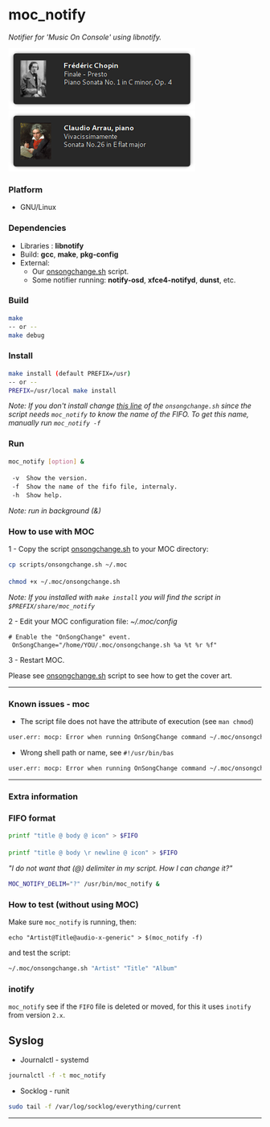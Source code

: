 # moc_notify
*Notifier for 'Music On Console' using libnotify.*


<img src="https://github.com/daltomi/moc_notify/raw/master/screenshots/01.png"/>

<img src="https://github.com/daltomi/moc_notify/raw/master/screenshots/02.png"/>



### Platform
* GNU/Linux


### Dependencies
* Libraries : **libnotify**
* Build:  **gcc**, **make**, **pkg-config**
* External:
	* Our [onsongchange.sh](https://github.com/daltomi/moc_notify/blob/master/scripts/onsongchange.sh) script.
	* Some notifier running: **notify-osd**, **xfce4-notifyd**, **dunst**, etc.

### Build
```bash
make
-- or --
make debug
```

### Install

```bash
make install (default PREFIX=/usr)
-- or --
PREFIX=/usr/local make install
```
_Note: If you don't install change [this line](https://github.com/daltomi/moc_notify/blob/0b3e2595811322f720365743e14d0119851510a8/scripts/onsongchange.sh#L23) of the `onsongchange.sh` since the script needs `moc_notify` to know the name of the FIFO. To get this name, manually run  `moc_notify -f`_

### Run
```bash
moc_notify [option] &

 -v  Show the version.
 -f  Show the name of the fifo file, internaly.
 -h  Show help.
```

*Note: run in background (&)*


### How to use with MOC

1 - Copy the script [onsongchange.sh](https://github.com/daltomi/moc_notify/blob/master/scripts/onsongchange.sh) to your MOC directory:

```bash
cp scripts/onsongchange.sh ~/.moc

chmod +x ~/.moc/onsongchange.sh
```
_Note: If you installed with `make install` you will find the script in `$PREFIX/share/moc_notify`_


2 - Edit your MOC configuration file: *~/.moc/config*
```
# Enable the "OnSongChange" event.
 OnSongChange="/home/YOU/.moc/onsongchange.sh %a %t %r %f"
```

3 - Restart MOC.

Please see [onsongchange.sh](https://github.com/daltomi/moc_notify/blob/master/scripts/onsongchange.sh)
script to see how to get the cover art.

---

### Known issues - moc

* The script file does not have the attribute of execution (see `man chmod`)

```bash
user.err: mocp: Error when running OnSongChange command ~/.moc/onsongchange.sh : permission denied
```

* Wrong shell path or name, see `#!/usr/bin/bas`

```bash
user.err: mocp: Error when running OnSongChange command ~/.moc/onsongchange.sh : The file or directory does not exist
```

---

### Extra information

### FIFO format
```bash
printf "title @ body @ icon" > $FIFO

printf "title @ body \r newline @ icon" > $FIFO
```

*"I do not want that (@) delimiter in my script. How I can change it?"*

```bash
MOC_NOTIFY_DELIM="?" /usr/bin/moc_notify &
```

### How to test (without using MOC)

Make sure `moc_notify` is running, then:
```
echo "Artist@Title@audio-x-generic" > $(moc_notify -f)
```
and test the script:
```bash
~/.moc/onsongchange.sh "Artist" "Title" "Album"
```

### inotify
`moc_notify` see if the `FIFO` file is deleted or moved, for this it uses `inotify`
from version `2.x`.

## Syslog

- Journalctl - systemd
```bash
journalctl -f -t moc_notify
```

- Socklog - runit
```bash
sudo tail -f /var/log/socklog/everything/current
```
---
